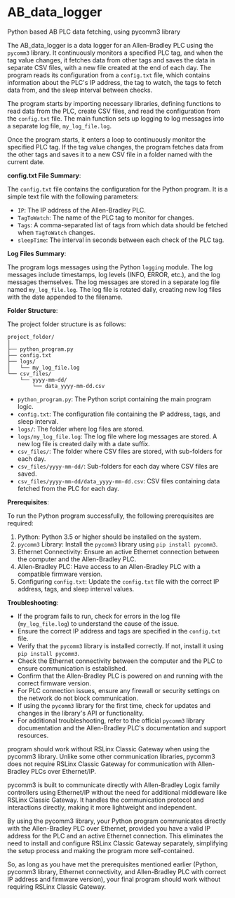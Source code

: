 # AB_data_logger
Python based AB PLC data fetching, using pycomm3 library

The AB_data_logger is a data logger for an Allen-Bradley PLC using the `pycomm3` library. It continuously monitors a specified PLC tag, and when the tag value changes, it fetches data from other tags and saves the data in separate CSV files, with a new file created at the end of each day. The program reads its configuration from a `config.txt` file, which contains information about the PLC's IP address, the tag to watch, the tags to fetch data from, and the sleep interval between checks.

The program starts by importing necessary libraries, defining functions to read data from the PLC, create CSV files, and read the configuration from the `config.txt` file. The main function sets up logging to log messages into a separate log file, `my_log_file.log`.

Once the program starts, it enters a loop to continuously monitor the specified PLC tag. If the tag value changes, the program fetches data from the other tags and saves it to a new CSV file in a folder named with the current date.

**config.txt File Summary**:

The `config.txt` file contains the configuration for the Python program. It is a simple text file with the following parameters:

- `IP`: The IP address of the Allen-Bradley PLC.
- `TagToWatch`: The name of the PLC tag to monitor for changes.
- `Tags`: A comma-separated list of tags from which data should be fetched when `TagToWatch` changes.
- `sleepTime`: The interval in seconds between each check of the PLC tag.

**Log Files Summary**:

The program logs messages using the Python `logging` module. The log messages include timestamps, log levels (INFO, ERROR, etc.), and the log messages themselves. The log messages are stored in a separate log file named `my_log_file.log`. The log file is rotated daily, creating new log files with the date appended to the filename.

**Folder Structure**:

The project folder structure is as follows:

```
project_folder/
│
├── python_program.py
├── config.txt
├── logs/
│   └── my_log_file.log
└── csv_files/
    └── yyyy-mm-dd/
        └── data_yyyy-mm-dd.csv
```

- `python_program.py`: The Python script containing the main program logic.
- `config.txt`: The configuration file containing the IP address, tags, and sleep interval.
- `logs/`: The folder where log files are stored.
- `logs/my_log_file.log`: The log file where log messages are stored. A new log file is created daily with a date suffix.
- `csv_files/`: The folder where CSV files are stored, with sub-folders for each day.
- `csv_files/yyyy-mm-dd/`: Sub-folders for each day where CSV files are saved.
- `csv_files/yyyy-mm-dd/data_yyyy-mm-dd.csv`: CSV files containing data fetched from the PLC for each day.

**Prerequisites**:

To run the Python program successfully, the following prerequisites are required:

1. Python: Python 3.5 or higher should be installed on the system.
2. `pycomm3` Library: Install the `pycomm3` library using `pip install pycomm3`.
3. Ethernet Connectivity: Ensure an active Ethernet connection between the computer and the Allen-Bradley PLC.
4. Allen-Bradley PLC: Have access to an Allen-Bradley PLC with a compatible firmware version.
5. Configuring `config.txt`: Update the `config.txt` file with the correct IP address, tags, and sleep interval values.

**Troubleshooting**:

- If the program fails to run, check for errors in the log file (`my_log_file.log`) to understand the cause of the issue.
- Ensure the correct IP address and tags are specified in the `config.txt` file.
- Verify that the `pycomm3` library is installed correctly. If not, install it using `pip install pycomm3`.
- Check the Ethernet connectivity between the computer and the PLC to ensure communication is established.
- Confirm that the Allen-Bradley PLC is powered on and running with the correct firmware version.
- For PLC connection issues, ensure any firewall or security settings on the network do not block communication.
- If using the `pycomm3` library for the first time, check for updates and changes in the library's API or functionality.
- For additional troubleshooting, refer to the official `pycomm3` library documentation and the Allen-Bradley PLC's documentation and support resources.


program should work without RSLinx Classic Gateway when using the pycomm3 library. Unlike some other communication libraries, pycomm3 does not require RSLinx Classic Gateway for communication with Allen-Bradley PLCs over Ethernet/IP.

pycomm3 is built to communicate directly with Allen-Bradley Logix family controllers using Ethernet/IP without the need for additional middleware like RSLinx Classic Gateway. It handles the communication protocol and interactions directly, making it more lightweight and independent.

By using the pycomm3 library, your Python program communicates directly with the Allen-Bradley PLC over Ethernet, provided you have a valid IP address for the PLC and an active Ethernet connection. This eliminates the need to install and configure RSLinx Classic Gateway separately, simplifying the setup process and making the program more self-contained.

So, as long as you have met the prerequisites mentioned earlier (Python, pycomm3 library, Ethernet connectivity, and Allen-Bradley PLC with correct IP address and firmware version), your final program should work without requiring RSLinx Classic Gateway.
